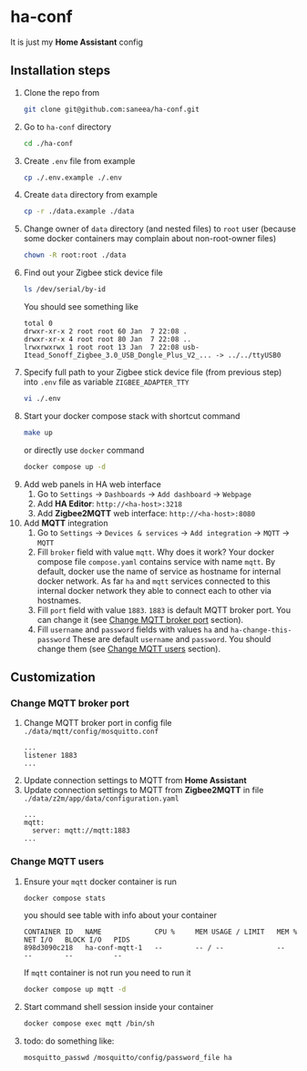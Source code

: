 # ha-conf

It is just my **Home Assistant** config

## Installation steps

1. Clone the repo from
   ```sh
   git clone git@github.com:saneea/ha-conf.git
   ```
2. Go to `ha-conf` directory
   ```sh
   cd ./ha-conf
   ```
3. Create `.env` file from example
   ```sh
   cp ./.env.example ./.env
   ```
4. Create `data` directory from example
   ```sh
   cp -r ./data.example ./data
   ```
5. Change owner of `data` directory (and nested files) to `root` user
   (because some docker containers may complain about non-root-owner files)
   ```sh
   chown -R root:root ./data
   ```
6. Find out your Zigbee stick device file
   ```sh
   ls /dev/serial/by-id
   ```
   You should see something like
   ```
   total 0
   drwxr-xr-x 2 root root 60 Jan  7 22:08 .
   drwxr-xr-x 4 root root 80 Jan  7 22:08 ..
   lrwxrwxrwx 1 root root 13 Jan  7 22:08 usb-Itead_Sonoff_Zigbee_3.0_USB_Dongle_Plus_V2_... -> ../../ttyUSB0
   ```
7. Specify full path to your Zigbee stick device file (from previous step) into `.env` file as variable `ZIGBEE_ADAPTER_TTY`
   ```sh
   vi ./.env
   ```
8. Start your docker compose stack with shortcut command
   ```sh
   make up
   ```
   or directly use `docker` command
   ```sh
   docker compose up -d
   ```
9. Add web panels in HA web interface
   1. Go to `Settings` -> `Dashboards` -> `Add dashboard` -> `Webpage`
   2. Add **HA Editor**: `http://<ha-host>:3218`
   3. Add **Zigbee2MQTT** web interface: `http://<ha-host>:8080`
10. Add **MQTT** integration
    1. Go to `Settings` -> `Devices & services` -> `Add integration` -> `MQTT` -> `MQTT`
    2. Fill `broker` field with value `mqtt`.
       Why does it work? Your docker compose file `compose.yaml` contains service with name `mqtt`. By default, docker use the name of service as hostname for internal docker network.
       As far `ha` and `mqtt` services connected to this internal docker network they able to connect each to other via hostnames.
    3. Fill `port` field with value `1883`.
       `1883` is default MQTT broker port.
       You can change it (see [Change MQTT broker port](#change-mqtt-broker-port) section).
    4. Fill `username` and `password` fields with values `ha` and `ha-change-this-password`
       These are default `username` and `password`. You should change them (see [Change MQTT users](#change-mqtt-users) section).

## Customization

### Change MQTT broker port

1. Change MQTT broker port in config file `./data/mqtt/config/mosquitto.conf`
   ```
   ...
   listener 1883
   ...
   ```
2. Update connection settings to MQTT from **Home Assistant**
3. Update connection settings to MQTT from **Zigbee2MQTT** in file `./data/z2m/app/data/configuration.yaml`
   ```
   ...
   mqtt:
     server: mqtt://mqtt:1883
   ...
   ```

### Change MQTT users

1. Ensure your `mqtt` docker container is run
   ```sh
   docker compose stats
   ```
   you should see table with info about your container
   ```
   CONTAINER ID   NAME             CPU %     MEM USAGE / LIMIT   MEM %     NET I/O   BLOCK I/O   PIDS
   898d3090c218   ha-conf-mqtt-1   --        -- / --             --        --        --          --
   ```
   If `mqtt` container is not run you need to run it
   ```sh
   docker compose up mqtt -d
   ```
2. Start command shell session inside your container
   ```sh
   docker compose exec mqtt /bin/sh
   ```
3. todo: do something like:
   ```sh
   mosquitto_passwd /mosquitto/config/password_file ha
   ```